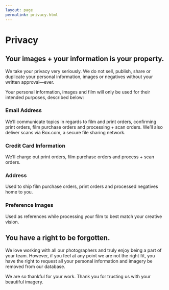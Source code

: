 ```yaml
---
layout: page
permalink: privacy.html
---
```


# Privacy

## Your images + your information is your property.

We take your privacy  very seriously. We do not sell, publish, share or duplicate your personal information, images or negatives without your written approval—ever.

 Your personal information, images and film will only be used for their intended purposes, described below:

### Email Address

We’ll communicate topics in regards to film and print orders, confirming print orders, film purchase orders and processing + scan orders. We’ll also deliver scans via Box.com, a secure file sharing network. 

### Credit Card Information

We’ll charge out print orders, film purchase orders and process + scan orders. 

### Address

Used to ship film purchase orders, print orders and processed negatives home to you. 

### Preference Images

Used as references while processing your film to best match your creative vision. 

## You have a right to be forgotten.

We love working with all our photographers and truly enjoy being a part of your team. However, if you feel at any point we are not the right fit, you have the right to request all your personal information and imagery be removed from our database.

We are so thankful for your work. Thank you for trusting us with your beautiful imagery. 



